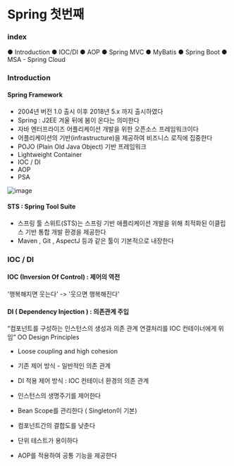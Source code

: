 # Spring 첫번째

### index
● Introduction
● IOC/DI
● AOP
● Spring MVC 
● MyBatis 
● Spring Boot
● MSA - Spring Cloud


### Introduction

#### Spring Framework
- 2004년 버전 1.0 출시 이후 2018년 5.x 까지 출시하였다
- Spring : J2EE 겨울 뒤에 봄이 온다는 의미한다
- 자바 엔터프라이즈 어플리케이션 개발을 위한 오픈소스 프레임워크이다
- 어플리케이션의 기반(infrastructure)을 제공하여 비즈니스 로직에 집중한다
- POJO (Plain Old Java Object) 기반 프레임워크
- Lightweight Container
- IOC / DI
- AOP 
- PSA 

![image](https://media.vlpt.us/images/seculoper235/post/b1ea175e-291a-43c1-a303-298a2e5851f9/%EC%8A%A4%ED%94%84%EB%A7%81%20%EA%B5%AC%EC%A1%B0.PNG)


#### STS : Spring Tool Suite
- 스프링 툴 스위트(STS)는 스프링 기반 애플리케이션 개발을 위해 최적화된 이클립스 기반 통합 개발 환경을 제공한다
- Maven , Git , AspectJ 등과 같은 툴이 기본적으로 내장한다



### IOC / DI
#### IOC (Inversion Of Control) : 제어의 역전
'행복해지면 웃는다' -> '웃으면 행복해진다'

#### DI ( Dependency Injection ) : 의존관계 주입
“컴포넌트를 구성하는 인스턴스의 생성과 의존 관계 연결처리를 IOC 컨테이너에게 위임”
 OO Design Principles
- Loose coupling and high cohesion


- 기존 제어 방식 - 일반적인 의존 관계 
- DI 적용 제어 방식 : IOC 컨테이너 환경의 의존 관계

- 인스턴스의 생명주기를 제어한다
- Bean Scope를 관리한다 ( Singleton이 기본)
- 컴포넌트간의 결합도를 낮춘다
- 단위 테스트가 용이하다
- AOP를 적용하여 공통 기능을 제공한다